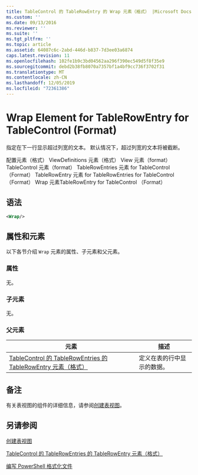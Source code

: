 ```yaml
---
title: TableControl 的 TableRowEntry 的 Wrap 元素（格式） |Microsoft Docs
ms.custom: ''
ms.date: 09/13/2016
ms.reviewer: ''
ms.suite: ''
ms.tgt_pltfrm: ''
ms.topic: article
ms.assetid: 64087c6c-2abd-446d-b837-7d3ee03a6874
caps.latest.revision: 11
ms.openlocfilehash: 102fe1b9c3bd04562aa296f390ec549d5f8f35e9
ms.sourcegitcommit: debd2b38fb8070a7357bf1a4bf9cc736f3702f31
ms.translationtype: MT
ms.contentlocale: zh-CN
ms.lasthandoff: 12/05/2019
ms.locfileid: "72361386"
---
```

# <a name="wrap-element-for-tablerowentry-for-tablecontrol--format"></a>Wrap Element for TableRowEntry for TableControl (Format)

指定在下一行显示超过列宽的文本。 默认情况下，超过列宽的文本将被截断。

配置元素（格式） ViewDefinitions 元素（格式） View 元素（format） TableControl 元素（format） TableRowEntries 元素 for TableControl （Format） TableRowEntry 元素 for TableRowEntries for TableControl （Format） Wrap 元素TableRowEntry for TableControl （Format）

## <a name="syntax"></a>语法

```xml
<Wrap/>
```

## <a name="attributes-and-elements"></a>属性和元素

以下各节介绍 `Wrap` 元素的属性、子元素和父元素。

### <a name="attributes"></a>属性

无。

### <a name="child-elements"></a>子元素

无。

### <a name="parent-elements"></a>父元素

|元素|描述|
|-------------|-----------------|
|[TableControl 的 TableRowEntries 的 TableRowEntry 元素（格式）](./tablerowentry-element-for-tablerowentries-for-tablecontrol-format.md)|定义在表的行中显示的数据。|

## <a name="remarks"></a>备注

有关表视图的组件的详细信息，请参阅[创建表视图](./creating-a-table-view.md)。

## <a name="see-also"></a>另请参阅

[创建表视图](./creating-a-table-view.md)

[TableControl 的 TableRowEntries 的 TableRowEntry 元素（格式）](./tablerowentry-element-for-tablerowentries-for-tablecontrol-format.md)

[编写 PowerShell 格式化文件](./writing-a-powershell-formatting-file.md)

